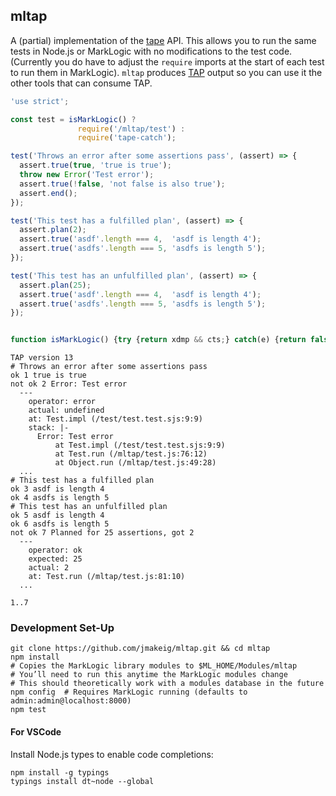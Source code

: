 ## mltap

A (partial) implementation of the [tape](https://github.com/substack/tape) API. This allows you to run the same tests in Node.js or MarkLogic with no modifications to the test code. (Currently you do have to adjust the `require` imports at the start of each test to run them in MarkLogic).
`mltap` produces [TAP](https://testanything.org) output so you can use it the other tools that can consume TAP. 

```js
'use strict';

const test = isMarkLogic() ? 
               require('/mltap/test') : 
               require('tape-catch');

test('Throws an error after some assertions pass', (assert) => {
  assert.true(true, 'true is true');
  throw new Error('Test error');
  assert.true(!false, 'not false is also true');
  assert.end();
});

test('This test has a fulfilled plan', (assert) => {
  assert.plan(2);
  assert.true('asdf'.length === 4,  'asdf is length 4');
  assert.true('asdfs'.length === 5, 'asdfs is length 5');
});

test('This test has an unfulfilled plan', (assert) => {
  assert.plan(25);
  assert.true('asdf'.length === 4,  'asdf is length 4');
  assert.true('asdfs'.length === 5, 'asdfs is length 5');
});


function isMarkLogic() {try {return xdmp && cts;} catch(e) {return false;}}
```

```
TAP version 13
# Throws an error after some assertions pass
ok 1 true is true
not ok 2 Error: Test error
  ---
    operator: error
    actual: undefined
    at: Test.impl (/test/test.test.sjs:9:9)
    stack: |-
      Error: Test error
          at Test.impl (/test/test.test.sjs:9:9)
          at Test.run (/mltap/test.js:76:12)
          at Object.run (/mltap/test.js:49:28)
  ...
# This test has a fulfilled plan
ok 3 asdf is length 4
ok 4 asdfs is length 5
# This test has an unfulfilled plan
ok 5 asdf is length 4
ok 6 asdfs is length 5
not ok 7 Planned for 25 assertions, got 2
  ---
    operator: ok
    expected: 25
    actual: 2
    at: Test.run (/mltap/test.js:81:10)
  ...

1..7
```

### Development Set-Up

```shell
git clone https://github.com/jmakeig/mltap.git && cd mltap
npm install
# Copies the MarkLogic library modules to $ML_HOME/Modules/mltap
# You’ll need to run this anytime the MarkLogic modules change
# This should theoretically work with a modules database in the future
npm config  # Requires MarkLogic running (defaults to admin:admin@localhost:8000)
npm test
```

#### For VSCode

Install Node.js types to enable code completions:

```shell
npm install -g typings
typings install dt~node --global
```